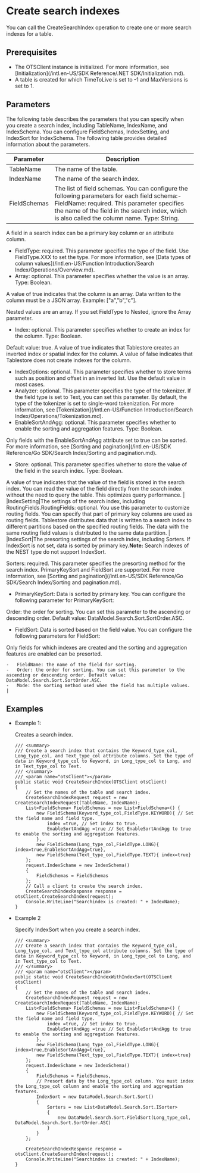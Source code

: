 # Create search indexes

You can call the CreateSearchIndex operation to create one or more search indexes for a table.

## Prerequisites

-   The OTSClient instance is initialized. For more information, see [Initialization](/intl.en-US/SDK Reference/.NET SDK/Initialization.md).
-   A table is created for which TimeToLive is set to -1 and MaxVersions is set to 1.

## Parameters

The following table describes the parameters that you can specify when you create a search index, including TableName, IndexName, and IndexSchema. You can configure FieldSchemas, IndexSetting, and IndexSort for IndexSchema. The following table provides detailed information about the parameters.

|Parameter|Description|
|---------|-----------|
|TableName|The name of the table.|
|IndexName|The name of the search index.|
|FieldSchemas|The list of field schemas. You can configure the following parameters for each field schema:-   FieldName: required. This parameter specifies the name of the field in the search index, which is also called the column name. Type: String.

A field in a search index can be a primary key column or an attribute column.

-   FieldType: required. This parameter specifies the type of the field. Use FieldType.XXX to set the type. For more information, see [Data types of column values](/intl.en-US/Function Introduction/Search Index/Operations/Overview.md).
-   Array: optional. This parameter specifies whether the value is an array. Type: Boolean.

A value of true indicates that the column is an array. Data written to the column must be a JSON array. Example: \["a","b","c"\].

Nested values are an array. If you set FieldType to Nested, ignore the Array parameter.

-   Index: optional. This parameter specifies whether to create an index for the column. Type: Boolean.

Default value: true. A value of true indicates that Tablestore creates an inverted index or spatial index for the column. A value of false indicates that Tablestore does not create indexes for the column.

-   IndexOptions: optional. This parameter specifies whether to store terms such as position and offset in an inverted list. Use the default value in most cases.
-   Analyzer: optional. This parameter specifies the type of the tokenizer. If the field type is set to Text, you can set this parameter. By default, the type of the tokenizer is set to single-word tokenization. For more information, see [Tokenization](/intl.en-US/Function Introduction/Search Index/Operations/Tokenization.md).
-   EnableSortAndAgg: optional. This parameter specifies whether to enable the sorting and aggregation features. Type: Boolean.

Only fields with the EnableSortAndAgg attribute set to true can be sorted. For more information, see [Sorting and pagination](/intl.en-US/SDK Reference/Go SDK/Search Index/Sorting and pagination.md).

-   Store: optional. This parameter specifies whether to store the value of the field in the search index. Type: Boolean.

A value of true indicates that the value of the field is stored in the search index. You can read the value of the field directly from the search index without the need to query the table. This optimizes query performance. |
|IndexSetting|The settings of the search index, including RoutingFields.RoutingFields: optional. You use this parameter to customize routing fields. You can specify that part of primary key columns are used as routing fields. Tablestore distributes data that is written to a search index to different partitions based on the specified routing fields. The data with the same routing field values is distributed to the same data partition. |
|IndexSort|The presorting settings of the search index, including Sorters. If IndexSort is not set, data is sorted by primary key.**Note:** Search indexes of the NEST type do not support IndexSort.

Sorters: required. This parameter specifies the presorting method for the search index. PrimaryKeySort and FieldSort are supported. For more information, see [Sorting and pagination](/intl.en-US/SDK Reference/Go SDK/Search Index/Sorting and pagination.md).

-   PrimaryKeySort: Data is sorted by primary key. You can configure the following parameter for PrimaryKeySort:

Order: the order for sorting. You can set this parameter to the ascending or descending order. Default value: DataModel.Search.Sort.SortOrder.ASC.

-   FieldSort: Data is sorted based on the field value. You can configure the following parameters for FieldSort:

Only fields for which indexes are created and the sorting and aggregation features are enabled can be presorted.

    -   FieldName: the name of the field for sorting.
    -   Order: the order for sorting. You can set this parameter to the ascending or descending order. Default value: DataModel.Search.Sort.SortOrder.ASC.
    -   Mode: the sorting method used when the field has multiple values. |

## Examples

-   Example 1:

    Creates a search index.

    ```
    /// <summary>
    /// Create a search index that contains the Keyword_type_col, Long_type_col, and Text_type_col attribute columns. Set the type of data in Keyword_type_col to Keyword, in Long_type_col to Long, and in Text_type_col to Text.
    /// </summary>
    /// <param name="otsClient"></param>
    public static void CreateSearchIndex(OTSClient otsClient)
    {
        // Set the names of the table and search index.
        CreateSearchIndexRequest request = new CreateSearchIndexRequest(TableName, IndexName);
        List<FieldSchema> FieldSchemas = new List<FieldSchema>() {
            new FieldSchema(Keyword_type_col,FieldType.KEYWORD){ // Set the field name and field type.
                index =true, // Set index to true.
                EnableSortAndAgg =true // Set EnableSortAndAgg to true to enable the sorting and aggregation features.
            },
            new FieldSchema(Long_type_col,FieldType.LONG){ index=true,EnableSortAndAgg=true},
            new FieldSchema(Text_type_col,FieldType.TEXT){ index=true}
        };
        request.IndexSchame = new IndexSchema()
        {
            FieldSchemas = FieldSchemas
        };
        // Call a client to create the search index.
        CreateSearchIndexResponse response = otsClient.CreateSearchIndex(request);
        Console.WriteLine("Searchindex is created: " + IndexName);
    }
    ```

-   Example 2

    Specify IndexSort when you create a search index.

    ```
    /// <summary>
    /// Create a search index that contains the Keyword_type_col, Long_type_col, and Text_type_col attribute columns. Set the type of data in Keyword_type_col to Keyword, in Long_type_col to Long, and in Text_type_col to Text.
    /// </summary>
    /// <param name="otsClient"></param>
    public static void CreateSearchIndexWithIndexSort(OTSClient otsClient)
    {
        // Set the names of the table and search index.
        CreateSearchIndexRequest request = new CreateSearchIndexRequest(TableName, IndexName);
        List<FieldSchema> FieldSchemas = new List<FieldSchema>() {
            new FieldSchema(Keyword_type_col,FieldType.KEYWORD){ // Set the field name and field type.
                index =true, // Set index to true.
                EnableSortAndAgg =true // Set EnableSortAndAgg to true to enable the sorting and aggregation features.
            },
            new FieldSchema(Long_type_col,FieldType.LONG){ index=true,EnableSortAndAgg=true},
            new FieldSchema(Text_type_col,FieldType.TEXT){ index=true}
        };
        request.IndexSchame = new IndexSchema()
        {
            FieldSchemas = FieldSchemas,
            // Presort data by the Long_type_col column. You must index the Long_type_col column and enable the sorting and aggregation features.
            IndexSort = new DataModel.Search.Sort.Sort()
            {
                Sorters = new List<DataModel.Search.Sort.ISorter>
                {
                    new DataModel.Search.Sort.FieldSort(Long_type_col, DataModel.Search.Sort.SortOrder.ASC)
                }
            }
        };
    
        CreateSearchIndexResponse response = otsClient.CreateSearchIndex(request);
        Console.WriteLine("Searchindex is created: " + IndexName);
    }
    ```


